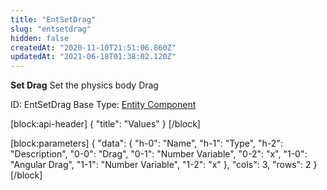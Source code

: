 ```yaml
---
title: "EntSetDrag"
slug: "entsetdrag"
hidden: false
createdAt: "2020-11-10T21:51:06.860Z"
updatedAt: "2021-06-18T01:38:02.120Z"
---
```

**Set Drag**
Set the physics body Drag

ID: EntSetDrag
Base Type: [Entity Component](doc:componententity)

[block:api-header]
{
  "title": "Values"
}
[/block]

[block:parameters]
{
  "data": {
    "h-0": "Name",
    "h-1": "Type",
    "h-2": "Description",
    "0-0": "Drag",
    "0-1": "Number Variable",
    "0-2": "x",
    "1-0": "Angular Drag",
    "1-1": "Number Variable",
    "1-2": "x"
  },
  "cols": 3,
  "rows": 2
}
[/block]
